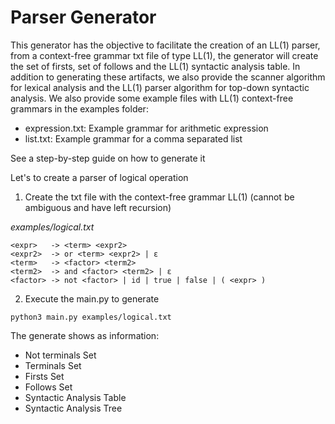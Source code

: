 # Parser Generator

This generator has the objective to facilitate the creation of an LL(1) parser, from a context-free grammar txt file of type LL(1), the generator will create the set of firsts, set of follows and the LL(1) syntactic analysis table.
In addition to generating these artifacts, we also provide the scanner algorithm for lexical analysis and the LL(1) parser algorithm for top-down syntactic analysis.
We also provide some example files with LL(1) context-free grammars in the examples folder:

- expression.txt: Example grammar for arithmetic expression
- list.txt: Example grammar for a comma separated list

See a step-by-step guide on how to generate it

Let's to create a parser of logical operation

1. Create the txt file with the context-free grammar LL(1) (cannot be ambiguous and have left recursion)

_examples/logical.txt_
```
<expr>   -> <term> <expr2>
<expr2>  -> or <term> <expr2> | ε
<term>   -> <factor> <term2>
<term2>  -> and <factor> <term2> | ε
<factor> -> not <factor> | id | true | false | ( <expr> )
```

2. Execute the main.py to generate

```
python3 main.py examples/logical.txt
```

The generate shows as information:
- Not terminals Set
- Terminals Set
- Firsts Set
- Follows Set
- Syntactic Analysis Table
- Syntactic Analysis Tree

